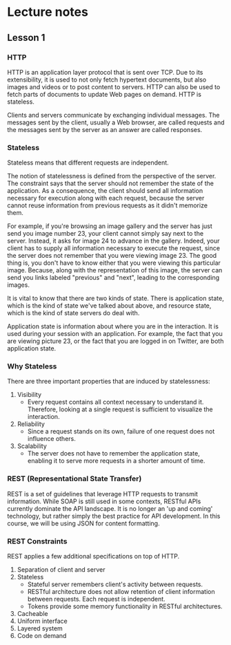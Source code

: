 # Lecture notes

## Lesson 1

### HTTP

HTTP is an application layer protocol that is sent over TCP. Due to its extensibility, it is used to not only fetch hypertext documents, but also images and videos or to post content to servers. HTTP can also be used to fetch parts of documents to update Web pages on demand. HTTP is stateless.

Clients and servers communicate by exchanging individual messages. The messages sent by the client, usually a Web browser, are called requests and the messages sent by the server as an answer are called responses.

### Stateless

Stateless means that different requests are independent.

The notion of statelessness is defined from the perspective of the server. The constraint says that the server should not remember the state of the application. As a consequence, the client should send all information necessary for execution along with each request, because the server cannot reuse information from previous requests as it didn't memorize them.

For example, if you're browsing an image gallery and the server has just send you image number 23, your client cannot simply say next to the server. Instead, it asks for image 24 to advance in the gallery. Indeed, your client has to supply all information necessary to execute the request, since the server does not remember that you were viewing image 23. The good thing is, you don't have to know either that you were viewing this particular image. Because, along with the representation of this image, the server can send you links labeled "previous" and "next", leading to the corresponding images.

It is vital to know that there are two kinds of state. There is application state, which is the kind of state we've talked about above, and resource state, which is the kind of state servers do deal with.

Application state is information about where you are in the interaction. It is used during your session with an application. For example, the fact that you are viewing picture 23, or the fact that you are logged in on Twitter, are both application state.

### Why Stateless

There are three important properties that are induced by statelessness:

1. Visibility
    - Every request contains all context necessary to understand it. Therefore, looking at a single request is sufficient to visualize the interaction.
2. Reliability
    - Since a request stands on its own, failure of one request does not influence others.
3. Scalability
    - The server does not have to remember the application state, enabling it to serve more requests in a shorter amount of time.

### REST (Representational State Transfer)

REST is a set of guidelines that leverage HTTP requests to transmit information. While SOAP is still used in some contexts, RESTful APIs currently dominate the API landscape. It is no longer an 'up and coming' technology, but rather simply the best practice for API development. In this course, we will be using JSON for content formatting.

### REST Constraints

REST applies a few additional specifications on top of HTTP.

1. Separation of client and server
2. Stateless
    - Stateful server remembers client's activity between requests.
    - RESTful architecture does not allow retention of client information between requests. Each request is independent.
    - Tokens provide some memory functionality in RESTful architectures.
3. Cacheable
4. Uniform interface
5. Layered system
6. Code on demand
